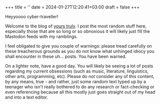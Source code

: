 +++
title = ''
date = 2024-01-27T12:20:41+03:00
draft = false
+++

Heyyoooo cyber-traveller!

Welcome to the blog of [yours truly](https://infosec.space/@writeblankspace). I post the most random stuff here, especially those that are so long or so obnoxious it will likely just fill the Mastodon feeds with my ramblings.

I feel obligated to give you couple of warnings: please tread carefully on these treacherous grounds as you do not know what unhinged idiocy you shall encounter in these uh... posts. You have been warned.

On a lighter note, have a good day. You will likely be seeing a lot of posts regarding my current obsessions (such as music, literature, linguistics, other arts, programming, etc). Please do *not* consider any of this content, by any means, true - and rather, just some random text typed up by a teenager who isn't really bothered to do any research or fact-checking or even referencing because all this mostly just goes straight out of my head and into a text editor.
